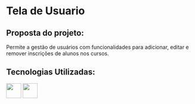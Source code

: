 # Tela de Usuario

## Proposta do projeto:
Permite a gestão de usuários com funcionalidades para adicionar, editar e remover inscrições de alunos nos cursos.

## Tecnologias Utilizadas:
<img src="https://cdn.jsdelivr.net/gh/devicons/devicon@latest/icons/vuejs/vuejs-original-wordmark.svg" width="40" height="40" />
<img src="https://cdn.jsdelivr.net/gh/devicons/devicon@latest/icons/vuetify/vuetify-original.svg" width="40" height="40" />
                    